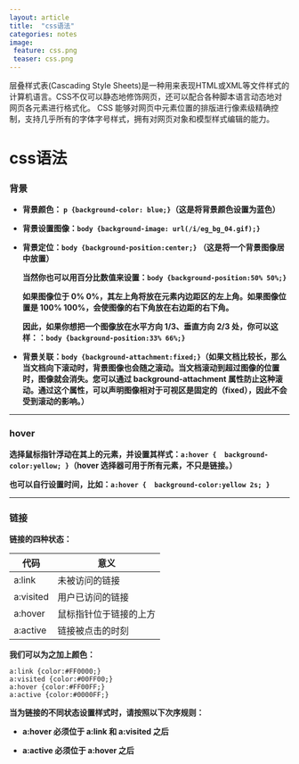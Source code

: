 ```yaml
---
layout: article
title:  "css语法"
categories: notes
image: 
 feature: css.png
 teaser: css.png
---
```

层叠样式表(Cascading Style Sheets)是一种用来表现HTML或XML等文件样式的计算机语言。CSS不仅可以静态地修饰网页，还可以配合各种脚本语言动态地对网页各元素进行格式化。 CSS 能够对网页中元素位置的排版进行像素级精确控制，支持几乎所有的字体字号样式，拥有对网页对象和模型样式编辑的能力。

# css语法

### 背景
- **背景颜色：
```p {background-color: blue;}```（这是将背景颜色设置为蓝色）**

- **背景设置图像：```body {background-image: url(/i/eg_bg_04.gif);}```**

- **背景定位：```body {background-position:center;}``` （这是将一个背景图像居中放置）**

    **当然你也可以用百分比数值来设置：```body {background-position:50% 50%;}```**
    
    **如果图像位于 0% 0%，其左上角将放在元素内边距区的左上角。如果图像位置是 100% 100%，会使图像的右下角放在右边距的右下角。**
    
    **因此，如果你想把一个图像放在水平方向 1/3、垂直方向 2/3 处，你可以这样：：```body {background-position:33% 66%;}```**

- **背景关联：```body {background-attachment:fixed;}```（如果文档比较长，那么当文档向下滚动时，背景图像也会随之滚动。当文档滚动到超过图像的位置时，图像就会消失。您可以通过 background-attachment 属性防止这种滚动。通过这个属性，可以声明图像相对于可视区是固定的（fixed），因此不会受到滚动的影响。）**



---

### hover
**选择鼠标指针浮动在其上的元素，并设置其样式：```a:hover
{ 
background-color:yellow;
}```（hover 选择器可用于所有元素，不只是链接。）**

**也可以自行设置时间，比如：```a:hover
{ 
background-color:yellow 2s;
}```**


---

### 链接

__链接的四种状态：__

代码 | 意义
---|---
a:link | 未被访问的链接
a:visited | 用户已访问的链接
a:hover  | 鼠标指针位于链接的上方
a:active | 链接被点击的时刻

__我们可以为之加上颜色：__

```
a:link {color:#FF0000;}
a:visited {color:#00FF00;}
a:hover {color:#FF00FF;}
a:active {color:#0000FF;}
```

**当为链接的不同状态设置样式时，请按照以下次序规则：**

- **a:hover 必须位于 a:link 和 a:visited 之后**

- **a:active 必须位于 a:hover 之后**
